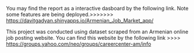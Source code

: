 You may find the report as a interactive dasboard by the following link. Note some features are being deployed.>>>>>>>
https://davitgadyan.shinyapps.io/Armenian_Job_Market_app/


This project was conducted using dataset scraped from an Armenian online job posting website. You can find this website by 
the following link  >>>> https://groups.yahoo.com/neo/groups/careercenter-am/info




